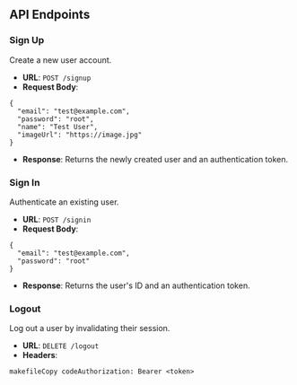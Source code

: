 ## API Endpoints

### Sign Up

Create a new user account.

-   **URL**: `POST /signup`
-   **Request Body**:

```
{
  "email": "test@example.com",
  "password": "root",
  "name": "Test User",
  "imageUrl": "https://image.jpg"
}

```

-   **Response**: Returns the newly created user and an authentication token.

### Sign In

Authenticate an existing user.

-   **URL**: `POST /signin`
-   **Request Body**:

```
{
  "email": "test@example.com",
  "password": "root"
}

```

-   **Response**: Returns the user's ID and an authentication token.

### Logout

Log out a user by invalidating their session.

-   **URL**: `DELETE /logout`
-   **Headers**:

```
makefileCopy codeAuthorization: Bearer <token>
```
